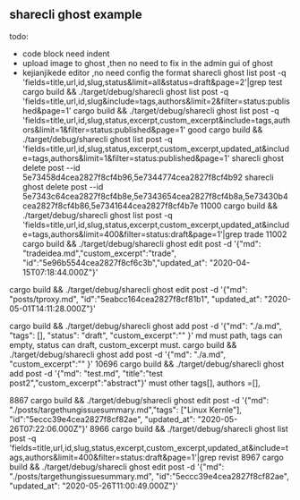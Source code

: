 ## sharecli ghost example
  todo:
  * code block need indent
  * upload image to ghost ,then no need to fix in the admin gui of ghost
  * kejianjikede editor ,no need config the format 
  sharecli ghost list post -q 'fields=title,url,id,slug,status&limit=all&status=draft&page=2'|grep test
  cargo build && ./target/debug/sharecli ghost list post -q 'fields=title,url,id,slug&include=tags,authors&limit=2&filter=status:published&page=1'
  cargo build && ./target/debug/sharecli ghost list post -q 'fields=title,url,id,slug,status,excerpt,custom_excerpt&include=tags,authors&limit=1&filter=status:published&page=1'
  good 
  cargo build && ./target/debug/sharecli ghost list post -q 'fields=title,url,id,slug,status,excerpt,custom_excerpt,updated_at&include=tags,authors&limit=1&filter=status:published&page=1'
  sharecli ghost delete post --id 5e73458d4cea2827f8cf4b96,5e7344774cea2827f8cf4b92
  sharecli ghost delete post --id 5e7343c64cea2827f8cf4b8e,5e7343654cea2827f8cf4b8a,5e73430b4cea2827f8cf4b86,5e7341644cea2827f8cf4b7e
  11000  cargo build && ./target/debug/sharecli ghost list post -q 'fields=title,url,id,slug,status,excerpt,custom_excerpt,updated_at&include=tags,authors&limit=400&filter=status:draft&page=1'|grep trade
  11002  cargo build && ./target/debug/sharecli ghost edit post -d '{"md": "tradeidea.md","custom_excerpt":"trade", "id":"5e96b5544cea2827f8cf6c3b","updated_at": "2020-04-15T07:18:44.000Z"}'

cargo build && ./target/debug/sharecli ghost edit post -d '{"md": "posts/tproxy.md", "id":"5eabcc164cea2827f8cf81b1", "updated_at": "2020-05-01T14:11:28.000Z"}'

  cargo build && ./target/debug/sharecli ghost add post -d '{"md": "./a.md", "tags": [], "status": "draft", "custom_excerpt":"" }'
       md must path, tags can empty, status can draft, custom_excerpt must.
  cargo build && ./target/debug/sharecli ghost add post -d '{"md": "./a.md", "custom_excerpt":"" }'
  10696  cargo build && ./target/debug/sharecli ghost add post -d '{"md": "test.md", "title":"test post2","custom_excerpt":"abstract"}' 
  must other tags[], authors =[],

8867  cargo build && ./target/debug/sharecli ghost edit post -d '{"md": "./posts/targethungissuesummary.md","tags": ["Linux Kernle"], "id":"5eccc39e4cea2827f8cf82ae", "updated_at": "2020-05-26T07:22:06.000Z"}'
 8966  cargo build && ./target/debug/sharecli ghost list post -q 'fields=title,url,id,slug,status,excerpt,custom_excerpt,updated_at&include=tags,authors&limit=400&filter=status:draft&page=1'|grep revist
8967  cargo build && ./target/debug/sharecli ghost edit post -d '{"md": "./posts/targethungissuesummary.md", "id":"5eccc39e4cea2827f8cf82ae", "updated_at": "2020-05-26T11:00:49.000Z"}'

